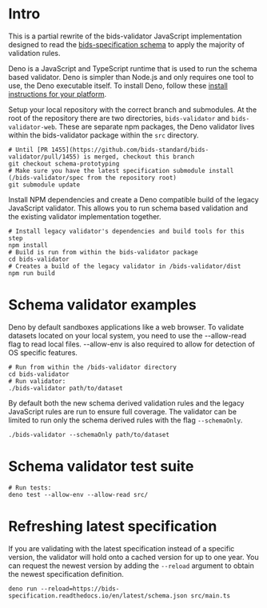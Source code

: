 # Intro

This is a partial rewrite of the bids-validator JavaScript implementation designed to read the [bids-specification schema](https://github.com/bids-standard/bids-specification/tree/master/src/schema) to apply the majority of validation rules.

Deno is a JavaScript and TypeScript runtime that is used to run the schema based validator. Deno is simpler than Node.js and only requires one tool to use, the Deno executable itself. To install Deno, follow these [install instructions for your platform](https://deno.land/manual/getting_started/installation).

Setup your local repository with the correct branch and submodules. At the root of the repository there are two directories, `bids-validator` and `bids-validator-web`. These are separate npm packages, the Deno validator lives within the bids-validator package within the `src` directory.

```shell
# Until [PR 1455](https://github.com/bids-standard/bids-validator/pull/1455) is merged, checkout this branch
git checkout schema-prototyping
# Make sure you have the latest specification submodule install (/bids-validator/spec from the repository root)
git submodule update
```

Install NPM dependencies and create a Deno compatible build of the legacy JavaScript validator. This allows you to run schema based validation and the existing validator implementation together.

```shell
# Install legacy validator's dependencies and build tools for this step
npm install
# Build is run from within the bids-validator package
cd bids-validator
# Creates a build of the legacy validator in /bids-validator/dist
npm run build
```

# Schema validator examples

Deno by default sandboxes applications like a web browser. To validate datasets located on your local system, you need to use the --allow-read flag to read local files. --allow-env is also required to allow for detection of OS specific features.

```shell
# Run from within the /bids-validator directory
cd bids-validator
# Run validator:
./bids-validator path/to/dataset
```

By default both the new schema derived validation rules and the legacy JavaScript rules are run to ensure full coverage. The validator can be limited to run only the schema derived rules with the flag `--schemaOnly`.

```shell
./bids-validator --schemaOnly path/to/dataset
```

# Schema validator test suite

```shell
# Run tests:
deno test --allow-env --allow-read src/
```

# Refreshing latest specification

If you are validating with the latest specification instead of a specific version, the validator will hold onto a cached version for up to one year. You can request the newest version by adding the `--reload` argument to obtain the newest specification definition.

`deno run --reload=https://bids-specification.readthedocs.io/en/latest/schema.json src/main.ts`
